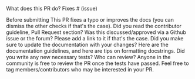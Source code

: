 What does this PR do?
Fixes # (issue)

Before submitting
 This PR fixes a typo or improves the docs (you can dismiss the other checks if that's the case).
 Did you read the contributor guideline, Pull Request section?
 Was this discussed/approved via a Github issue or the forum? Please add a link to it if that's the case.
 Did you make sure to update the documentation with your changes? Here are the documentation guidelines, and here are tips on formatting docstrings.
 Did you write any new necessary tests?
Who can review?
Anyone in the community is free to review the PR once the tests have passed. Feel free to tag members/contributors who may be interested in your PR.
